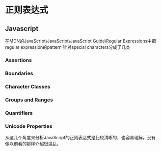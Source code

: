 # 正则表达式


## Javascript

在MDN的JavaScript\\JavaScript\\JavaScript Guide\\Regular Expressions中把regular expression的pattern
针对special characters分成了几类

### Assertions

### Boundaries

### Character Classes

### Groups and Ranges

### Quantifiers

### Unicode Properties

从这几个角度来分析JavaScript的正则表达式是比较清晰的，也容易理解，没有像以前看的那样介绍很混乱。


